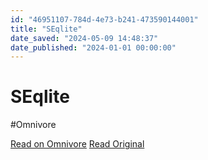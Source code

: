 ```yaml
---
id: "46951107-784d-4e73-b241-473590144001"
title: "SEqlite"
date_saved: "2024-05-09 14:48:37"
date_published: "2024-01-01 00:00:00"
---
```


# SEqlite
#Omnivore

[Read on Omnivore](https://omnivore.app/me/s-eqlite-18f5d9cf07f)
[Read Original](https://seqlite.puny.engineering)

